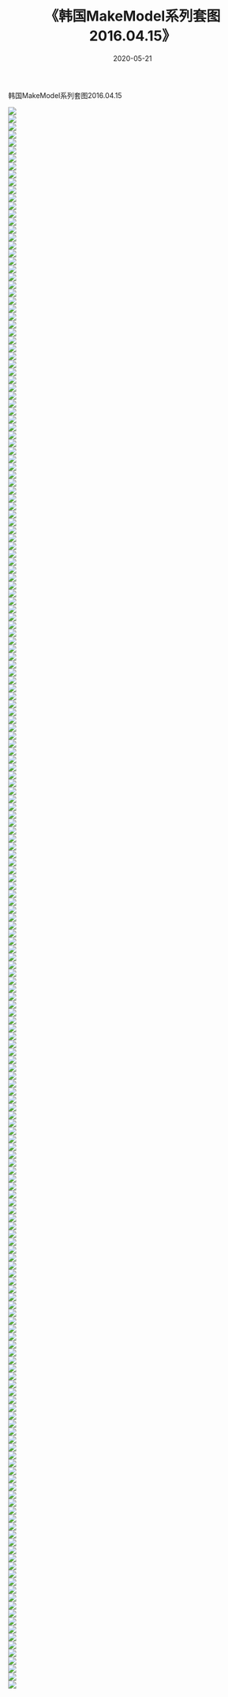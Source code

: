 ﻿---
layout: post
title:  《韩国MakeModel系列套图2016.04.15》
date:   2020-05-21
img: http://imgx.orgx.ga/漏D/网络美图/2020/韩国MakeModel系列套图2016.04.15/000.jpg
categories: [美女, 清纯, 唯美]
---

韩国MakeModel系列套图2016.04.15

  ![](http://imgx.orgx.ga/漏D/网络美图/2020/韩国MakeModel系列套图2016.04.15/001.jpg) <br> ![](http://imgx.orgx.ga/漏D/网络美图/2020/韩国MakeModel系列套图2016.04.15/002.jpg) <br> ![](http://imgx.orgx.ga/漏D/网络美图/2020/韩国MakeModel系列套图2016.04.15/003.jpg) <br> ![](http://imgx.orgx.ga/漏D/网络美图/2020/韩国MakeModel系列套图2016.04.15/004.jpg) <br> ![](http://imgx.orgx.ga/漏D/网络美图/2020/韩国MakeModel系列套图2016.04.15/005.jpg) <br> ![](http://imgx.orgx.ga/漏D/网络美图/2020/韩国MakeModel系列套图2016.04.15/006.jpg) <br> ![](http://imgx.orgx.ga/漏D/网络美图/2020/韩国MakeModel系列套图2016.04.15/007.jpg) <br> ![](http://imgx.orgx.ga/漏D/网络美图/2020/韩国MakeModel系列套图2016.04.15/008.jpg) <br> ![](http://imgx.orgx.ga/漏D/网络美图/2020/韩国MakeModel系列套图2016.04.15/009.jpg) <br> ![](http://imgx.orgx.ga/漏D/网络美图/2020/韩国MakeModel系列套图2016.04.15/010.jpg) <br> ![](http://imgx.orgx.ga/漏D/网络美图/2020/韩国MakeModel系列套图2016.04.15/011.jpg) <br> ![](http://imgx.orgx.ga/漏D/网络美图/2020/韩国MakeModel系列套图2016.04.15/012.jpg) <br> ![](http://imgx.orgx.ga/漏D/网络美图/2020/韩国MakeModel系列套图2016.04.15/013.jpg) <br> ![](http://imgx.orgx.ga/漏D/网络美图/2020/韩国MakeModel系列套图2016.04.15/014.jpg) <br> ![](http://imgx.orgx.ga/漏D/网络美图/2020/韩国MakeModel系列套图2016.04.15/015.jpg) <br> ![](http://imgx.orgx.ga/漏D/网络美图/2020/韩国MakeModel系列套图2016.04.15/016.jpg) <br> ![](http://imgx.orgx.ga/漏D/网络美图/2020/韩国MakeModel系列套图2016.04.15/017.jpg) <br> ![](http://imgx.orgx.ga/漏D/网络美图/2020/韩国MakeModel系列套图2016.04.15/018.jpg) <br> ![](http://imgx.orgx.ga/漏D/网络美图/2020/韩国MakeModel系列套图2016.04.15/019.jpg) <br> ![](http://imgx.orgx.ga/漏D/网络美图/2020/韩国MakeModel系列套图2016.04.15/020.jpg) <br> ![](http://imgx.orgx.ga/漏D/网络美图/2020/韩国MakeModel系列套图2016.04.15/021.jpg) <br> ![](http://imgx.orgx.ga/漏D/网络美图/2020/韩国MakeModel系列套图2016.04.15/022.jpg) <br> ![](http://imgx.orgx.ga/漏D/网络美图/2020/韩国MakeModel系列套图2016.04.15/023.jpg) <br> ![](http://imgx.orgx.ga/漏D/网络美图/2020/韩国MakeModel系列套图2016.04.15/024.jpg) <br> ![](http://imgx.orgx.ga/漏D/网络美图/2020/韩国MakeModel系列套图2016.04.15/025.jpg) <br> ![](http://imgx.orgx.ga/漏D/网络美图/2020/韩国MakeModel系列套图2016.04.15/026.jpg) <br> ![](http://imgx.orgx.ga/漏D/网络美图/2020/韩国MakeModel系列套图2016.04.15/027.jpg) <br> ![](http://imgx.orgx.ga/漏D/网络美图/2020/韩国MakeModel系列套图2016.04.15/028.jpg) <br> ![](http://imgx.orgx.ga/漏D/网络美图/2020/韩国MakeModel系列套图2016.04.15/029.jpg) <br> ![](http://imgx.orgx.ga/漏D/网络美图/2020/韩国MakeModel系列套图2016.04.15/030.jpg) <br> ![](http://imgx.orgx.ga/漏D/网络美图/2020/韩国MakeModel系列套图2016.04.15/031.jpg) <br> ![](http://imgx.orgx.ga/漏D/网络美图/2020/韩国MakeModel系列套图2016.04.15/032.jpg) <br> ![](http://imgx.orgx.ga/漏D/网络美图/2020/韩国MakeModel系列套图2016.04.15/033.jpg) <br> ![](http://imgx.orgx.ga/漏D/网络美图/2020/韩国MakeModel系列套图2016.04.15/034.jpg) <br> ![](http://imgx.orgx.ga/漏D/网络美图/2020/韩国MakeModel系列套图2016.04.15/035.jpg) <br> ![](http://imgx.orgx.ga/漏D/网络美图/2020/韩国MakeModel系列套图2016.04.15/036.jpg) <br> ![](http://imgx.orgx.ga/漏D/网络美图/2020/韩国MakeModel系列套图2016.04.15/037.jpg) <br> ![](http://imgx.orgx.ga/漏D/网络美图/2020/韩国MakeModel系列套图2016.04.15/038.jpg) <br> ![](http://imgx.orgx.ga/漏D/网络美图/2020/韩国MakeModel系列套图2016.04.15/039.jpg) <br> ![](http://imgx.orgx.ga/漏D/网络美图/2020/韩国MakeModel系列套图2016.04.15/040.jpg) <br> ![](http://imgx.orgx.ga/漏D/网络美图/2020/韩国MakeModel系列套图2016.04.15/041.jpg) <br> ![](http://imgx.orgx.ga/漏D/网络美图/2020/韩国MakeModel系列套图2016.04.15/042.jpg) <br> ![](http://imgx.orgx.ga/漏D/网络美图/2020/韩国MakeModel系列套图2016.04.15/043.jpg) <br> ![](http://imgx.orgx.ga/漏D/网络美图/2020/韩国MakeModel系列套图2016.04.15/044.jpg) <br> ![](http://imgx.orgx.ga/漏D/网络美图/2020/韩国MakeModel系列套图2016.04.15/045.jpg) <br> ![](http://imgx.orgx.ga/漏D/网络美图/2020/韩国MakeModel系列套图2016.04.15/046.jpg) <br> ![](http://imgx.orgx.ga/漏D/网络美图/2020/韩国MakeModel系列套图2016.04.15/047.jpg) <br> ![](http://imgx.orgx.ga/漏D/网络美图/2020/韩国MakeModel系列套图2016.04.15/048.jpg) <br> ![](http://imgx.orgx.ga/漏D/网络美图/2020/韩国MakeModel系列套图2016.04.15/049.jpg) <br> ![](http://imgx.orgx.ga/漏D/网络美图/2020/韩国MakeModel系列套图2016.04.15/050.jpg) <br> ![](http://imgx.orgx.ga/漏D/网络美图/2020/韩国MakeModel系列套图2016.04.15/051.jpg) <br> ![](http://imgx.orgx.ga/漏D/网络美图/2020/韩国MakeModel系列套图2016.04.15/052.jpg) <br> ![](http://imgx.orgx.ga/漏D/网络美图/2020/韩国MakeModel系列套图2016.04.15/053.jpg) <br> ![](http://imgx.orgx.ga/漏D/网络美图/2020/韩国MakeModel系列套图2016.04.15/054.jpg) <br> ![](http://imgx.orgx.ga/漏D/网络美图/2020/韩国MakeModel系列套图2016.04.15/055.jpg) <br> ![](http://imgx.orgx.ga/漏D/网络美图/2020/韩国MakeModel系列套图2016.04.15/056.jpg) <br> ![](http://imgx.orgx.ga/漏D/网络美图/2020/韩国MakeModel系列套图2016.04.15/057.jpg) <br> ![](http://imgx.orgx.ga/漏D/网络美图/2020/韩国MakeModel系列套图2016.04.15/058.jpg) <br> ![](http://imgx.orgx.ga/漏D/网络美图/2020/韩国MakeModel系列套图2016.04.15/059.jpg) <br> ![](http://imgx.orgx.ga/漏D/网络美图/2020/韩国MakeModel系列套图2016.04.15/060.jpg) <br> ![](http://imgx.orgx.ga/漏D/网络美图/2020/韩国MakeModel系列套图2016.04.15/061.jpg) <br> ![](http://imgx.orgx.ga/漏D/网络美图/2020/韩国MakeModel系列套图2016.04.15/062.jpg) <br> ![](http://imgx.orgx.ga/漏D/网络美图/2020/韩国MakeModel系列套图2016.04.15/063.jpg) <br> ![](http://imgx.orgx.ga/漏D/网络美图/2020/韩国MakeModel系列套图2016.04.15/064.jpg) <br> ![](http://imgx.orgx.ga/漏D/网络美图/2020/韩国MakeModel系列套图2016.04.15/065.jpg) <br> ![](http://imgx.orgx.ga/漏D/网络美图/2020/韩国MakeModel系列套图2016.04.15/066.jpg) <br> ![](http://imgx.orgx.ga/漏D/网络美图/2020/韩国MakeModel系列套图2016.04.15/067.jpg) <br> ![](http://imgx.orgx.ga/漏D/网络美图/2020/韩国MakeModel系列套图2016.04.15/068.jpg) <br> ![](http://imgx.orgx.ga/漏D/网络美图/2020/韩国MakeModel系列套图2016.04.15/069.jpg) <br> ![](http://imgx.orgx.ga/漏D/网络美图/2020/韩国MakeModel系列套图2016.04.15/070.jpg) <br> ![](http://imgx.orgx.ga/漏D/网络美图/2020/韩国MakeModel系列套图2016.04.15/071.jpg) <br> ![](http://imgx.orgx.ga/漏D/网络美图/2020/韩国MakeModel系列套图2016.04.15/072.jpg) <br> ![](http://imgx.orgx.ga/漏D/网络美图/2020/韩国MakeModel系列套图2016.04.15/073.jpg) <br> ![](http://imgx.orgx.ga/漏D/网络美图/2020/韩国MakeModel系列套图2016.04.15/074.jpg) <br> ![](http://imgx.orgx.ga/漏D/网络美图/2020/韩国MakeModel系列套图2016.04.15/075.jpg) <br> ![](http://imgx.orgx.ga/漏D/网络美图/2020/韩国MakeModel系列套图2016.04.15/076.jpg) <br> ![](http://imgx.orgx.ga/漏D/网络美图/2020/韩国MakeModel系列套图2016.04.15/077.jpg) <br> ![](http://imgx.orgx.ga/漏D/网络美图/2020/韩国MakeModel系列套图2016.04.15/078.jpg) <br> ![](http://imgx.orgx.ga/漏D/网络美图/2020/韩国MakeModel系列套图2016.04.15/079.jpg) <br> ![](http://imgx.orgx.ga/漏D/网络美图/2020/韩国MakeModel系列套图2016.04.15/080.jpg) <br> ![](http://imgx.orgx.ga/漏D/网络美图/2020/韩国MakeModel系列套图2016.04.15/081.jpg) <br> ![](http://imgx.orgx.ga/漏D/网络美图/2020/韩国MakeModel系列套图2016.04.15/082.jpg) <br> ![](http://imgx.orgx.ga/漏D/网络美图/2020/韩国MakeModel系列套图2016.04.15/083.jpg) <br> ![](http://imgx.orgx.ga/漏D/网络美图/2020/韩国MakeModel系列套图2016.04.15/084.jpg) <br> ![](http://imgx.orgx.ga/漏D/网络美图/2020/韩国MakeModel系列套图2016.04.15/085.jpg) <br> ![](http://imgx.orgx.ga/漏D/网络美图/2020/韩国MakeModel系列套图2016.04.15/086.jpg) <br> ![](http://imgx.orgx.ga/漏D/网络美图/2020/韩国MakeModel系列套图2016.04.15/087.jpg) <br> ![](http://imgx.orgx.ga/漏D/网络美图/2020/韩国MakeModel系列套图2016.04.15/088.jpg) <br> ![](http://imgx.orgx.ga/漏D/网络美图/2020/韩国MakeModel系列套图2016.04.15/089.jpg) <br> ![](http://imgx.orgx.ga/漏D/网络美图/2020/韩国MakeModel系列套图2016.04.15/090.jpg) <br> ![](http://imgx.orgx.ga/漏D/网络美图/2020/韩国MakeModel系列套图2016.04.15/091.jpg) <br> ![](http://imgx.orgx.ga/漏D/网络美图/2020/韩国MakeModel系列套图2016.04.15/092.jpg) <br> ![](http://imgx.orgx.ga/漏D/网络美图/2020/韩国MakeModel系列套图2016.04.15/093.jpg) <br> ![](http://imgx.orgx.ga/漏D/网络美图/2020/韩国MakeModel系列套图2016.04.15/094.jpg) <br> ![](http://imgx.orgx.ga/漏D/网络美图/2020/韩国MakeModel系列套图2016.04.15/095.jpg) <br> ![](http://imgx.orgx.ga/漏D/网络美图/2020/韩国MakeModel系列套图2016.04.15/096.jpg) <br> ![](http://imgx.orgx.ga/漏D/网络美图/2020/韩国MakeModel系列套图2016.04.15/097.jpg) <br> ![](http://imgx.orgx.ga/漏D/网络美图/2020/韩国MakeModel系列套图2016.04.15/098.jpg) <br> ![](http://imgx.orgx.ga/漏D/网络美图/2020/韩国MakeModel系列套图2016.04.15/099.jpg) <br> ![](http://imgx.orgx.ga/漏D/网络美图/2020/韩国MakeModel系列套图2016.04.15/100.jpg) <br> ![](http://imgx.orgx.ga/漏D/网络美图/2020/韩国MakeModel系列套图2016.04.15/101.jpg) <br> ![](http://imgx.orgx.ga/漏D/网络美图/2020/韩国MakeModel系列套图2016.04.15/102.jpg) <br> ![](http://imgx.orgx.ga/漏D/网络美图/2020/韩国MakeModel系列套图2016.04.15/103.jpg) <br> ![](http://imgx.orgx.ga/漏D/网络美图/2020/韩国MakeModel系列套图2016.04.15/104.jpg) <br> ![](http://imgx.orgx.ga/漏D/网络美图/2020/韩国MakeModel系列套图2016.04.15/105.jpg) <br> ![](http://imgx.orgx.ga/漏D/网络美图/2020/韩国MakeModel系列套图2016.04.15/106.jpg) <br> ![](http://imgx.orgx.ga/漏D/网络美图/2020/韩国MakeModel系列套图2016.04.15/107.jpg) <br> ![](http://imgx.orgx.ga/漏D/网络美图/2020/韩国MakeModel系列套图2016.04.15/108.jpg) <br> ![](http://imgx.orgx.ga/漏D/网络美图/2020/韩国MakeModel系列套图2016.04.15/109.jpg) <br> ![](http://imgx.orgx.ga/漏D/网络美图/2020/韩国MakeModel系列套图2016.04.15/110.jpg) <br> ![](http://imgx.orgx.ga/漏D/网络美图/2020/韩国MakeModel系列套图2016.04.15/111.jpg) <br> ![](http://imgx.orgx.ga/漏D/网络美图/2020/韩国MakeModel系列套图2016.04.15/112.jpg) <br> ![](http://imgx.orgx.ga/漏D/网络美图/2020/韩国MakeModel系列套图2016.04.15/113.jpg) <br> ![](http://imgx.orgx.ga/漏D/网络美图/2020/韩国MakeModel系列套图2016.04.15/114.jpg) <br> ![](http://imgx.orgx.ga/漏D/网络美图/2020/韩国MakeModel系列套图2016.04.15/115.jpg) <br> ![](http://imgx.orgx.ga/漏D/网络美图/2020/韩国MakeModel系列套图2016.04.15/116.jpg) <br> ![](http://imgx.orgx.ga/漏D/网络美图/2020/韩国MakeModel系列套图2016.04.15/117.jpg) <br> ![](http://imgx.orgx.ga/漏D/网络美图/2020/韩国MakeModel系列套图2016.04.15/118.jpg) <br> ![](http://imgx.orgx.ga/漏D/网络美图/2020/韩国MakeModel系列套图2016.04.15/119.jpg) <br> ![](http://imgx.orgx.ga/漏D/网络美图/2020/韩国MakeModel系列套图2016.04.15/120.jpg) <br> ![](http://imgx.orgx.ga/漏D/网络美图/2020/韩国MakeModel系列套图2016.04.15/121.jpg) <br> ![](http://imgx.orgx.ga/漏D/网络美图/2020/韩国MakeModel系列套图2016.04.15/122.jpg) <br> ![](http://imgx.orgx.ga/漏D/网络美图/2020/韩国MakeModel系列套图2016.04.15/123.jpg) <br> ![](http://imgx.orgx.ga/漏D/网络美图/2020/韩国MakeModel系列套图2016.04.15/124.jpg) <br> ![](http://imgx.orgx.ga/漏D/网络美图/2020/韩国MakeModel系列套图2016.04.15/125.jpg) <br> ![](http://imgx.orgx.ga/漏D/网络美图/2020/韩国MakeModel系列套图2016.04.15/126.jpg) <br> ![](http://imgx.orgx.ga/漏D/网络美图/2020/韩国MakeModel系列套图2016.04.15/127.jpg) <br> ![](http://imgx.orgx.ga/漏D/网络美图/2020/韩国MakeModel系列套图2016.04.15/128.jpg) <br> ![](http://imgx.orgx.ga/漏D/网络美图/2020/韩国MakeModel系列套图2016.04.15/129.jpg) <br> ![](http://imgx.orgx.ga/漏D/网络美图/2020/韩国MakeModel系列套图2016.04.15/130.jpg) <br> ![](http://imgx.orgx.ga/漏D/网络美图/2020/韩国MakeModel系列套图2016.04.15/131.jpg) <br> ![](http://imgx.orgx.ga/漏D/网络美图/2020/韩国MakeModel系列套图2016.04.15/132.jpg) <br> ![](http://imgx.orgx.ga/漏D/网络美图/2020/韩国MakeModel系列套图2016.04.15/133.jpg) <br> ![](http://imgx.orgx.ga/漏D/网络美图/2020/韩国MakeModel系列套图2016.04.15/134.jpg) <br> ![](http://imgx.orgx.ga/漏D/网络美图/2020/韩国MakeModel系列套图2016.04.15/135.jpg) <br> ![](http://imgx.orgx.ga/漏D/网络美图/2020/韩国MakeModel系列套图2016.04.15/136.jpg) <br> ![](http://imgx.orgx.ga/漏D/网络美图/2020/韩国MakeModel系列套图2016.04.15/137.jpg) <br> ![](http://imgx.orgx.ga/漏D/网络美图/2020/韩国MakeModel系列套图2016.04.15/138.jpg) <br> ![](http://imgx.orgx.ga/漏D/网络美图/2020/韩国MakeModel系列套图2016.04.15/139.jpg) <br> ![](http://imgx.orgx.ga/漏D/网络美图/2020/韩国MakeModel系列套图2016.04.15/140.jpg) <br> ![](http://imgx.orgx.ga/漏D/网络美图/2020/韩国MakeModel系列套图2016.04.15/141.jpg) <br> ![](http://imgx.orgx.ga/漏D/网络美图/2020/韩国MakeModel系列套图2016.04.15/142.jpg) <br> ![](http://imgx.orgx.ga/漏D/网络美图/2020/韩国MakeModel系列套图2016.04.15/143.jpg) <br> ![](http://imgx.orgx.ga/漏D/网络美图/2020/韩国MakeModel系列套图2016.04.15/144.jpg) <br> ![](http://imgx.orgx.ga/漏D/网络美图/2020/韩国MakeModel系列套图2016.04.15/145.jpg) <br> ![](http://imgx.orgx.ga/漏D/网络美图/2020/韩国MakeModel系列套图2016.04.15/146.jpg) <br> ![](http://imgx.orgx.ga/漏D/网络美图/2020/韩国MakeModel系列套图2016.04.15/147.jpg) <br> ![](http://imgx.orgx.ga/漏D/网络美图/2020/韩国MakeModel系列套图2016.04.15/148.jpg) <br> ![](http://imgx.orgx.ga/漏D/网络美图/2020/韩国MakeModel系列套图2016.04.15/149.jpg) <br> ![](http://imgx.orgx.ga/漏D/网络美图/2020/韩国MakeModel系列套图2016.04.15/150.jpg) <br> ![](http://imgx.orgx.ga/漏D/网络美图/2020/韩国MakeModel系列套图2016.04.15/151.jpg) <br> ![](http://imgx.orgx.ga/漏D/网络美图/2020/韩国MakeModel系列套图2016.04.15/152.jpg) <br> ![](http://imgx.orgx.ga/漏D/网络美图/2020/韩国MakeModel系列套图2016.04.15/153.jpg) <br> ![](http://imgx.orgx.ga/漏D/网络美图/2020/韩国MakeModel系列套图2016.04.15/154.jpg) <br> ![](http://imgx.orgx.ga/漏D/网络美图/2020/韩国MakeModel系列套图2016.04.15/155.jpg) <br> ![](http://imgx.orgx.ga/漏D/网络美图/2020/韩国MakeModel系列套图2016.04.15/156.jpg) <br> ![](http://imgx.orgx.ga/漏D/网络美图/2020/韩国MakeModel系列套图2016.04.15/157.jpg) <br> ![](http://imgx.orgx.ga/漏D/网络美图/2020/韩国MakeModel系列套图2016.04.15/158.jpg) <br> ![](http://imgx.orgx.ga/漏D/网络美图/2020/韩国MakeModel系列套图2016.04.15/159.jpg) <br> ![](http://imgx.orgx.ga/漏D/网络美图/2020/韩国MakeModel系列套图2016.04.15/160.jpg) <br> ![](http://imgx.orgx.ga/漏D/网络美图/2020/韩国MakeModel系列套图2016.04.15/161.jpg) <br> ![](http://imgx.orgx.ga/漏D/网络美图/2020/韩国MakeModel系列套图2016.04.15/162.jpg) <br> ![](http://imgx.orgx.ga/漏D/网络美图/2020/韩国MakeModel系列套图2016.04.15/163.jpg) <br> ![](http://imgx.orgx.ga/漏D/网络美图/2020/韩国MakeModel系列套图2016.04.15/164.jpg) <br> ![](http://imgx.orgx.ga/漏D/网络美图/2020/韩国MakeModel系列套图2016.04.15/165.jpg) <br> ![](http://imgx.orgx.ga/漏D/网络美图/2020/韩国MakeModel系列套图2016.04.15/166.jpg) <br> ![](http://imgx.orgx.ga/漏D/网络美图/2020/韩国MakeModel系列套图2016.04.15/167.jpg) <br> ![](http://imgx.orgx.ga/漏D/网络美图/2020/韩国MakeModel系列套图2016.04.15/168.jpg) <br> ![](http://imgx.orgx.ga/漏D/网络美图/2020/韩国MakeModel系列套图2016.04.15/169.jpg) <br> ![](http://imgx.orgx.ga/漏D/网络美图/2020/韩国MakeModel系列套图2016.04.15/170.jpg) <br> ![](http://imgx.orgx.ga/漏D/网络美图/2020/韩国MakeModel系列套图2016.04.15/171.jpg) <br> ![](http://imgx.orgx.ga/漏D/网络美图/2020/韩国MakeModel系列套图2016.04.15/172.jpg) <br> ![](http://imgx.orgx.ga/漏D/网络美图/2020/韩国MakeModel系列套图2016.04.15/173.jpg) <br> ![](http://imgx.orgx.ga/漏D/网络美图/2020/韩国MakeModel系列套图2016.04.15/174.jpg) <br> ![](http://imgx.orgx.ga/漏D/网络美图/2020/韩国MakeModel系列套图2016.04.15/175.jpg) <br> ![](http://imgx.orgx.ga/漏D/网络美图/2020/韩国MakeModel系列套图2016.04.15/176.jpg) <br> ![](http://imgx.orgx.ga/漏D/网络美图/2020/韩国MakeModel系列套图2016.04.15/177.jpg) <br> ![](http://imgx.orgx.ga/漏D/网络美图/2020/韩国MakeModel系列套图2016.04.15/178.jpg) <br> ![](http://imgx.orgx.ga/漏D/网络美图/2020/韩国MakeModel系列套图2016.04.15/179.jpg) <br> ![](http://imgx.orgx.ga/漏D/网络美图/2020/韩国MakeModel系列套图2016.04.15/180.jpg) <br> ![](http://imgx.orgx.ga/漏D/网络美图/2020/韩国MakeModel系列套图2016.04.15/181.jpg) <br> ![](http://imgx.orgx.ga/漏D/网络美图/2020/韩国MakeModel系列套图2016.04.15/182.jpg) <br> ![](http://imgx.orgx.ga/漏D/网络美图/2020/韩国MakeModel系列套图2016.04.15/183.jpg) <br> ![](http://imgx.orgx.ga/漏D/网络美图/2020/韩国MakeModel系列套图2016.04.15/184.jpg) <br> ![](http://imgx.orgx.ga/漏D/网络美图/2020/韩国MakeModel系列套图2016.04.15/185.jpg) <br> ![](http://imgx.orgx.ga/漏D/网络美图/2020/韩国MakeModel系列套图2016.04.15/186.jpg) <br> ![](http://imgx.orgx.ga/漏D/网络美图/2020/韩国MakeModel系列套图2016.04.15/187.jpg) <br> ![](http://imgx.orgx.ga/漏D/网络美图/2020/韩国MakeModel系列套图2016.04.15/188.jpg) <br> ![](http://imgx.orgx.ga/漏D/网络美图/2020/韩国MakeModel系列套图2016.04.15/189.jpg) <br> ![](http://imgx.orgx.ga/漏D/网络美图/2020/韩国MakeModel系列套图2016.04.15/190.jpg) <br> ![](http://imgx.orgx.ga/漏D/网络美图/2020/韩国MakeModel系列套图2016.04.15/191.jpg) <br> ![](http://imgx.orgx.ga/漏D/网络美图/2020/韩国MakeModel系列套图2016.04.15/192.jpg) <br> ![](http://imgx.orgx.ga/漏D/网络美图/2020/韩国MakeModel系列套图2016.04.15/193.jpg) <br> ![](http://imgx.orgx.ga/漏D/网络美图/2020/韩国MakeModel系列套图2016.04.15/194.jpg) <br> ![](http://imgx.orgx.ga/漏D/网络美图/2020/韩国MakeModel系列套图2016.04.15/195.jpg) <br> ![](http://imgx.orgx.ga/漏D/网络美图/2020/韩国MakeModel系列套图2016.04.15/196.jpg) <br> ![](http://imgx.orgx.ga/漏D/网络美图/2020/韩国MakeModel系列套图2016.04.15/197.jpg) <br> ![](http://imgx.orgx.ga/漏D/网络美图/2020/韩国MakeModel系列套图2016.04.15/198.jpg) <br> ![](http://imgx.orgx.ga/漏D/网络美图/2020/韩国MakeModel系列套图2016.04.15/199.jpg) <br> ![](http://imgx.orgx.ga/漏D/网络美图/2020/韩国MakeModel系列套图2016.04.15/200.jpg) <br>